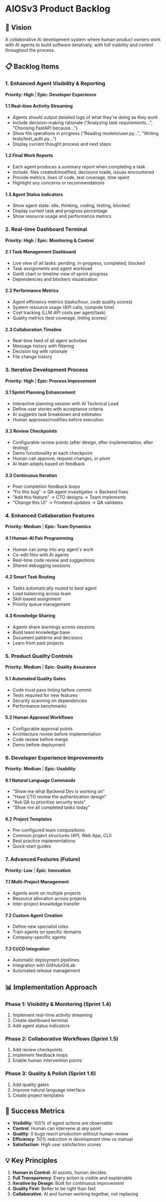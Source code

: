 # AIOSv3 Product Backlog

## 🎯 Vision
A collaborative AI development system where human product owners work with AI agents to build software iteratively, with full visibility and control throughout the process.

## 📋 Backlog Items

### 1. Enhanced Agent Visibility & Reporting
**Priority: High** | **Epic: Developer Experience**

#### 1.1 Real-time Activity Streaming
- Agents should output detailed logs of what they're doing as they work
- Include decision-making rationale ("Analyzing task requirements...", "Choosing FastAPI because...")
- Show file operations in progress ("Reading models/user.py...", "Writing tests/test_auth.py...")
- Display current thought process and next steps

#### 1.2 Final Work Reports
- Each agent produces a summary report when completing a task
- Include: files created/modified, decisions made, issues encountered
- Provide metrics: lines of code, test coverage, time spent
- Highlight any concerns or recommendations

#### 1.3 Agent Status Indicators
- Show agent state: idle, thinking, coding, testing, blocked
- Display current task and progress percentage
- Show resource usage and performance metrics

### 2. Real-time Dashboard Terminal
**Priority: High** | **Epic: Monitoring & Control**

#### 2.1 Task Management Dashboard
- Live view of all tasks: pending, in-progress, completed, blocked
- Task assignments and agent workload
- Gantt chart or timeline view of sprint progress
- Dependencies and blockers visualization

#### 2.2 Performance Metrics
- Agent efficiency metrics (tasks/hour, code quality scores)
- System resource usage (API calls, compute time)
- Cost tracking (LLM API costs per agent/task)
- Quality metrics (test coverage, linting scores)

#### 2.3 Collaboration Timeline
- Real-time feed of all agent activities
- Message history with filtering
- Decision log with rationale
- File change history

### 3. Iterative Development Process
**Priority: High** | **Epic: Process Improvement**

#### 3.1 Sprint Planning Enhancement
- Interactive planning session with AI Technical Lead
- Define user stories with acceptance criteria
- AI suggests task breakdown and estimates
- Human approves/modifies before execution

#### 3.2 Review Checkpoints
- Configurable review points (after design, after implementation, after testing)
- Demo functionality at each checkpoint
- Human can approve, request changes, or pivot
- AI team adapts based on feedback

#### 3.3 Continuous Iteration
- Post-completion feedback loops
- "Fix this bug" → QA agent investigates → Backend fixes
- "Add this feature" → CTO designs → Team implements
- "Change this UI" → Frontend updates → QA validates

### 4. Enhanced Collaboration Features
**Priority: Medium** | **Epic: Team Dynamics**

#### 4.1 Human-AI Pair Programming
- Human can jump into any agent's work
- Co-edit files with AI agents
- Real-time code review and suggestions
- Shared debugging sessions

#### 4.2 Smart Task Routing
- Tasks automatically routed to best agent
- Load balancing across team
- Skill-based assignment
- Priority queue management

#### 4.3 Knowledge Sharing
- Agents share learnings across sessions
- Build team knowledge base
- Document patterns and decisions
- Learn from past projects

### 5. Product Quality Controls
**Priority: Medium** | **Epic: Quality Assurance**

#### 5.1 Automated Quality Gates
- Code must pass linting before commit
- Tests required for new features
- Security scanning on dependencies
- Performance benchmarks

#### 5.2 Human Approval Workflows
- Configurable approval points
- Architecture review before implementation
- Code review before merge
- Demo before deployment

### 6. Developer Experience Improvements
**Priority: Medium** | **Epic: Usability**

#### 6.1 Natural Language Commands
- "Show me what Backend Dev is working on"
- "Have CTO review the authentication design"
- "Ask QA to prioritize security tests"
- "Show me all completed tasks today"

#### 6.2 Project Templates
- Pre-configured team compositions
- Common project structures (API, Web App, CLI)
- Best practice implementations
- Quick-start guides

### 7. Advanced Features (Future)
**Priority: Low** | **Epic: Innovation**

#### 7.1 Multi-Project Management
- Agents work on multiple projects
- Resource allocation across projects
- Inter-project knowledge transfer

#### 7.2 Custom Agent Creation
- Define new specialist roles
- Train agents on specific domains
- Company-specific agents

#### 7.3 CI/CD Integration
- Automatic deployment pipelines
- Integration with GitHub/GitLab
- Automated release management

## 📊 Implementation Approach

### Phase 1: Visibility & Monitoring (Sprint 1.4)
1. Implement real-time activity streaming
2. Create dashboard terminal
3. Add agent status indicators

### Phase 2: Collaborative Workflows (Sprint 1.5)
1. Add review checkpoints
2. Implement feedback loops
3. Enable human intervention points

### Phase 3: Quality & Polish (Sprint 1.6)
1. Add quality gates
2. Improve natural language interface
3. Create project templates

## 🎯 Success Metrics
- **Visibility**: 100% of agent actions are observable
- **Control**: Human can intervene at any point
- **Quality**: 0 bugs reach production without human review
- **Efficiency**: 50% reduction in development time vs manual
- **Satisfaction**: High user satisfaction scores

## 💡 Key Principles
1. **Human in Control**: AI assists, human decides
2. **Full Transparency**: Every action is visible and explainable
3. **Iterative by Design**: Built for continuous improvement
4. **Quality First**: Better to be right than fast
5. **Collaborative**: AI and human working together, not replacing